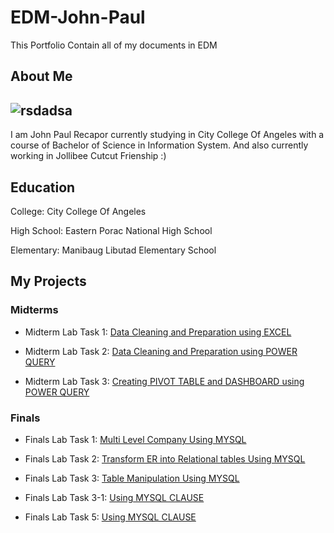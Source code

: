 # EDM-John-Paul

This Portfolio Contain all of my documents in EDM

## About Me
## ![rsdadsa](https://github.com/user-attachments/assets/dff3da4f-90cd-4ad0-bd46-f4876ae9b835)


I am John Paul Recapor  currently studying in City College Of Angeles with a course of Bachelor of Science in Information System. And also currently working in Jollibee Cutcut Frienship :) 

## Education
College: City College Of Angeles

High School: Eastern Porac National High School  

Elementary: Manibaug Libutad Elementary School 

## My Projects

### Midterms
- Midterm Lab Task 1: [Data Cleaning and Preparation using EXCEL](Midterm)
  
- Midterm Lab Task 2: [Data Cleaning and Preparation using POWER QUERY](Midterm%20Task%202)
  
- Midterm Lab Task 3: [Creating PIVOT TABLE and DASHBOARD using POWER QUERY](Midterm%20Task%203)

### Finals
- Finals Lab Task 1: [Multi Level Company Using MYSQL](Final%20Task%201)
  
- Finals Lab Task 2: [Transform ER into Relational tables Using MYSQL](Final%20Task%202)
  
- Finals Lab Task 3: [Table Manipulation Using MYSQL](Final%20Task%203)
  
- Finals Lab Task 3-1: [Using MYSQL CLAUSE](Final%20Task%203-1)
  
- Finals Lab Task 5: [Using MYSQL CLAUSE](Final%20Task%205)
